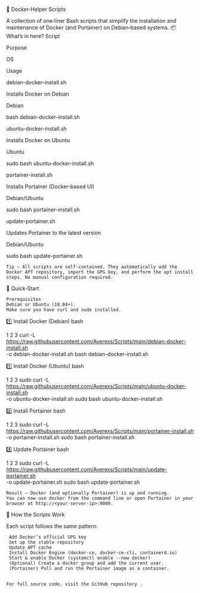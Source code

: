 🐳 Docker‑Helper Scripts 

A collection of one‑liner Bash scripts that simplify the installation and maintenance of Docker (and Portainer) on Debian‑based systems. 
📦 What’s in here? 
Script
 	
Purpose
 	
OS
 	
Usage
 
 
debian-docker-install.sh
	
Installs Docker on Debian
	
Debian
	
bash debian-docker-install.sh
 
ubuntu-docker-install.sh
	
Installs Docker on Ubuntu
	
Ubuntu
	
sudo bash ubuntu-docker-install.sh
 
portainer-install.sh
	
Installs Portainer (Docker‑based UI)
	
Debian/Ubuntu
	
sudo bash portainer-install.sh
 
update-portainer.sh
	
Updates Portainer to the latest version
	
Debian/Ubuntu
	
sudo bash update-portainer.sh
 
 
 
 

    Tip – All scripts are self‑contained. They automatically add the Docker APT repository, import the GPG key, and perform the apt install steps. No manual configuration required. 
     

🚀 Quick‑Start 

    Prerequisites
    Debian or Ubuntu (18.04+).
    Make sure you have curl and sudo installed. 
     

1️⃣ Install Docker (Debian) 
bash
 
 
 
1
2
3
curl -L https://raw.githubusercontent.com/Averexs/Scripts/main/debian-docker-install.sh \
  -o debian-docker-install.sh
bash debian-docker-install.sh
 
 
1️⃣ Install Docker (Ubuntu) 
bash
 
 
 
1
2
3
sudo curl -L https://raw.githubusercontent.com/Averexs/Scripts/main/ubuntu-docker-install.sh \
  -o ubuntu-docker-install.sh
sudo bash ubuntu-docker-install.sh
 
 
2️⃣ Install Portainer 
bash
 
 
 
1
2
3
sudo curl -L https://raw.githubusercontent.com/Averexs/Scripts/main/portainer-install.sh \
  -o portainer-install.sh
sudo bash portainer-install.sh
 
 
3️⃣ Update Portainer 
bash
 
 
 
1
2
3
sudo curl -L https://raw.githubusercontent.com/Averexs/Scripts/main/update-portainer.sh \
  -o update-portainer.sh
sudo bash update-portainer.sh
 
 

    Result – Docker (and optionally Portainer) is up and running.
    You can now use docker from the command line or open Portainer in your browser at http://<your‑server-ip>:9000. 
     

📄 How the Scripts Work 

Each script follows the same pattern: 

     Add Docker’s official GPG key  
     Set up the stable repository  
     Update APT cache  
     Install Docker Engine (docker-ce, docker-ce-cli, containerd.io)  
     Start & enable Docker (systemctl enable --now docker)  
     (Optional) Create a docker group and add the current user.  
     (Portainer) Pull and run the Portainer image as a container.
     

    For full source code, visit the GitHub repository . 
     
